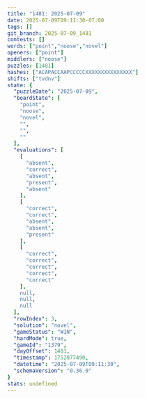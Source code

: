 ```yaml
---
title: "1481: 2025-07-09"
date: 2025-07-09T09:11:30-07:00
tags: []
git_branch: 2025-07-09_1481
contests: []
words: ["point","noose","novel"]
openers: ["point"]
middlers: ["noose"]
puzzles: [1481]
hashes: ["ACAPACCAAPCCCCCXXXXXXXXXXXXXXX"]
shifts: ["tvdnv"]
state: {
  "puzzleDate": "2025-07-09",
  "boardState": [
    "point",
    "noose",
    "novel",
    "",
    "",
    ""
  ],
  "evaluations": [
    [
      "absent",
      "correct",
      "absent",
      "present",
      "absent"
    ],
    [
      "correct",
      "correct",
      "absent",
      "absent",
      "present"
    ],
    [
      "correct",
      "correct",
      "correct",
      "correct",
      "correct"
    ],
    null,
    null,
    null
  ],
  "rowIndex": 3,
  "solution": "novel",
  "gameStatus": "WIN",
  "hardMode": true,
  "gameId": "1379",
  "dayOffset": 1481,
  "timestamp": 1752077490,
  "datetime": "2025-07-09T09:11:30",
  "schemaVersion": "0.36.0"
}
stats: undefined
---
```

<!-- more -->
